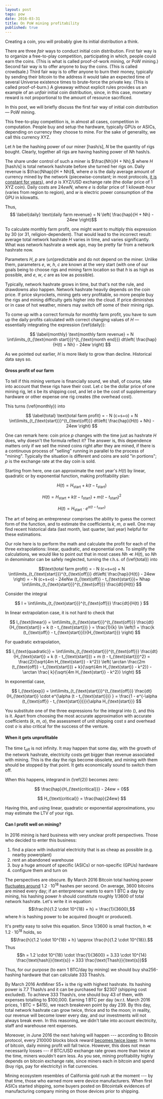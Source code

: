 ```yaml
---
layout: post
tags: pow
date: 2016-03-31
title: On PoW mining profitability
published: true
---
```


<!--Ethereum hashing algorithm (dagger-hashimoto) is ASIC-resistant by design: it requires at least 1 Gb of RAM, and the requirements grow with the growth of Ethereum mainnet chain. Only general-purpose hardware (CPU/GPU) suits for this mining algorithm, with GPU being clearly the most efficient.-->

<!--more-->

Creating a coin, you will probably give its initial distribution a think. 

There are three *fair* ways to conduct initial coin distribution. First fair way is to organize a free-to-play competition, participating in which, people could earn the coins. (This is what is called proof-of-work mining, or PoW mining.) Second fair way is to offer anyone to buy the coins. (This is called crowdsale.) Third fair way is to offer anyone to burn their money, typically by sending their bitcoin to the address it would take an expected time of several Universe existence times to brute-force the private key. (This is called proof-of-burn.) A giveaway without explicit rules provides us an example of an *unfair* initial coin distribution, since, in this case, monetary reward is not proportional to the amount of resource sacrificed.

In this post, we will briefly discuss the first fair way of initial coin distribution — PoW mining.

This free-to-play competition is, in almost all cases, competition in computation. People buy and setup the hardware, typically GPUs or ASICs, depending on currency they choose to mine. For the sake of generality, we call this currency XYZ.

Let $h$ be the hashing power of our miner [hash/s], $N$ be the quantity of rigs bought. Clearly, together all rigs are having hashing power of $Nh$ hash/s.



The share under control of such a miner is $\frac{Nh}{H + Nh},$ where $H$ [hash/s] is total network hashrate before she turned her rigs on. Daily revenue is $\frac{Nhap}{H + Nh}$, where $a$ is the daily average amount of currency mined by the network (piecewise-constant; in most protocols, [it is constant for years](https://en.bitcoin.it/wiki/Controlled_supply)), and $p$ is XYZ/USD exchange rate (the dollar price of 1 XYZ coin). Daily costs are $24ewN$, where $e$ is dollar price of 1 kilowatt-hour (varies from region to region), and $w$ is electric power consumption of the GPU in kilowatts.

Thus, $$ \label{daily} \text{daily farm revenue} = N \left( \frac{hap}{H + Nh} - 24ew \right)$$

To calculate monthly farm profit, one might want to multiply this expression by 30 (or 31, religion-dependent). That would lead to the incorrect result: average total network hashrate $H$ varies in time, and varies significantly. What was network hashrate a week ago, may be pretty far from a network hashrate now.

Parameters $H$, $p$ are (un)predictable and do not depend on the miner. Unlike them, parameters $e$, $w$, $h$, $c$ are known at the very start (with one of our goals being to choose rigs and mining farm location so that $h$ is as high as possible, and $e$, $w$, $c$ are as low as possible).

Typically, network hashrate grows in time, but that's not the rule, and drawdowns also happen. Network hashrate heavily depends on the coin price. If price skyrockets, mining gets very profitable, so more people buy the rigs and mining difficulty gets higher into the cloud. If price diminishes or in case of hot weather, miners may switch off some of their mining rigs.

To come up with a correct formula for monthly farm profit, you have to sum up the daily profits calculated with correct changing values of $H$ — essentially integrating the expression (\ref{daily}):

$$ \label{monthly} \text{monthly farm revenue} = N \int\limits_{t_{\text{month start}}}^{t_{\text{month end}}} dt\left( \frac{hap}{H(t) + Nh} - 24ew \right) $$

As we pointed out earlier, $H$ is more likely to grow than decline. Historical data says so. 



#### Gross profit of our farm 

To tell if this mining venture is financially sound, we shall, of course, take into account that these rigs have their cost. Let $c$ be the dollar price of one mining rig, let $s$ be its shipping cost, and let $o$ be the cost of supplementary hardware or other expense one rig creates (the overhead cost). 

This turns (\ref{monthly}) into 

$$ \label{total} \text{total farm profit} = - N (c+s+o) + N \int\limits_{t_{\text{start}}}^{t_{\text{off}}} dt\left( \frac{hap}{H(t) + Nh} - 24ew \right) $$

One can remark here: coin price $p$ changes with the time just as hashrate $H$ does, why doesn't the formula reflect it? The answer is, this dependence matters only if we sell the mined coins right after they are mined, if there is a continuous process of "selling" running in parallel to the process of "mining". Typically the situation is different and coins are sold "in portions"; $p$ is the exchange rate at the day coin is sold.

Starting from here, one can approximate the next year's $H(t)$ by linear, quadratic or by exponential function, making profitability plan:

$$H(t) = H_{\text{start}} + k (t - t_{\text{start}})$$

$$H(t) = H_{\text{start}} + k (t - t_{\text{start}}) + m (t - t_{\text{start}})^2$$

$$H(t) = H_{\text{start}} \cdot  e^{\alpha (t - t_{\text{start}})}$$

The art of being an entrepreneur comprises the ability to guess the correct form of the function, and to estimate the coefficients $k$, $m$, $\alpha$ well. One may find recent historical data (last month, last quarter, last year) helpful for these estimations. 

Our role here is to perform the math and calculate the profit for each of the three extrapolations: linear, quadratic, and exponential one. To simplify the calculations, we would like to point out that in most cases $Nh \ll H(t)$, so $Nh$ in denominator can be safely neglected, turning the r.h.s. of (\ref{total}) into

$$\text{total farm profit} = - N (c+s+o) + N \int\limits_{t_{\text{start}}}^{t_{\text{off}}} dt\left( \frac{hap}{H(t)} - 24ew \right)  =  - N (c+s+o)  - 24eNw (t_{\text{off}} - t_{\text{start}})+ Nhap \int\limits_{t_{\text{start}}}^{t_{\text{off}}} \frac{dt}{H(t)}  $$

Consider the integral

$$  I = \int\limits_{t_{\text{start}}}^{t_{\text{off}}} \frac{dt}{H(t) } $$

In linear extrapolation case, it is not hard to check that

$$  I_{\text{linear}} = \int\limits_{t_{\text{start}}}^{t_{\text{off}}} \frac{dt}{H_{\text{start}} + k (t - t_{\text{start}}) }   = \frac{1}{k} \ln \left(1 + \frac{k (t_{\text{off}} - t_{\text{start}})}{H_{\text{start}}} \right)  $$

For quadratic extrapolation,

$$  I_{\text{quadratic}} = \int\limits_{t_{\text{start}}}^{t_{\text{off}}} \frac{dt}{H_{\text{start}} + k (t - t_{\text{start}})  + m (t - t_{\text{start}})^2}   =  \frac{2}{\sqrt{4m H_{\text{start}} - k^2}} \left( \arctan \frac{2m (t_{\text{off}} - t_{\text{start}}) + k}{\sqrt{4m H_{\text{start}} - k^2}} - \arctan \frac{ k}{\sqrt{4m H_{\text{start}} - k^2}} \right) $$

In exponential case,

$$  I_{\text{exp}} = \int\limits_{t_{\text{start}}}^{t_{\text{off}}} \frac{dt}{H_{\text{start}} \cdot  e^{\alpha (t - t_{\text{start}})} }   = \frac{1 - e^{-\alpha (t_{\text{off}} - t_{\text{start}})}}{\alpha H_{\text{start}}} $$

You substitute one of the three expressions for the integral into (), and this is it. Apart from choosing the most accurate approximation with accurate coefficients ($k$, $m$, $\alpha$), the assessment of unit shipping cost $s$ and overhead cost $o$ is also critical for the success of the venture.


#### When it gets unprofitable

The time $t_{\text{off}}$ is not infinity. It may happen that some day, with the growth of the network hashrate, electricity costs get bigger than revenue associated with mining. This is the day the rigs become obsolete, and mining with them should be stopped by that point. It gets economically sound to switch them off.

When this happens, integrand in (\ref{2}) becomes zero: 

$$ \frac{hap}{H_{\text{critical}}} - 24ew = 0$$

$$  H_{\text{critical}} = \frac{hap}{24ew} $$

Having this, and using linear, quadratic or exponential approximations, you may estimate the LTV of your rigs.




#### Can I profit well on mining?


In 2016 mining is hard business with very unclear profit perspectives. Those who decided to enter this business:

1. find a place with industrial electricity that is as cheap as possible (e.g. nearby powerplant) 
2. rent an abandoned warehouse 
3. buy a huge amount of specific (ASICs) or non-specific (GPUs) hardware 
4. configure them and turn on


The perspectives are obscure. By March 2016 Bitcoin total hashing power [fluctuates around](https://blockchain.info/charts/hash-rate) $1.2 \cdot 10^{18}$ hashes per second. On average, 3600 bitcoins are mined every day; if an enterpreneur wants to earn 1 BTC a day by mining, his hashing power $h$ should constitute roughly $1/3600$ of total network hashrate. Let's write it in equation: $$\frac{h}{1.2 \cdot 10^{18} + h} = \frac{1}{3600},$$ where $h$ is hashing power to be acquired (bought or produced).

It's pretty easy to solve this equation. Since $1/3600$ is small fraction, $h \ll 1.2 \cdot 10^{18}$ holds, so $$\frac{h}{1.2 \cdot 10^{18} + h} \approx \frac{h}{1.2 \cdot 10^{18}}.$$ Thus  $$h = 1.2 \cdot 10^{18} \cdot \frac{1}{3600} = 3.33 \cdot 10^{14} \frac{\text{hash}}{\text{s}} = 333 \frac{\text{Thash}}{\text{s}}$$

Thus, for our purpose (to earn 1 BTC/day by mining) we should buy sha256-hashing hardware that can calculate 333 Thash/s.

By March 2016 AntMiner S5+ is the rig with highest hashrate. Its hashing power is 7.7 Thash/s and it can be purchased for \$2307 (shipping cost excluded). To achieve 333 Thash/s, one should buy 43 of them, with expenses totalling to $100,000. Earning 1 BTC per day (w.r.t. March 2016 prices, 1 BTC = \$415), we reach breakeven point by day 239. By this day, total network hashrate can grow twice, thrice and to the moon; in reality, our revenue will become lower every day, and our investments will not always break even. In this reasoning, we didn't take into account electricity, staff and warehouse rent expenses.

Moreover, in June 2016 the next halving will happen --- according to Bitcoin protocol, every 210000 blocks block reward [becomes twice lower](https://en.bitcoin.it/wiki/Controlled_supply). In terms of bitcoin, daily mining profit will fall twice. However, this does not mean necessarily losses --- if BTC/USD exchange rate grows more than twice at the time, miners wouldn't earn less. As you see, mining profitability highly depends on bitcoin exchange rate, since miners each in bitcoin and spend (buy rigs, pay for electricity) in fiat currencies.

Mining ecosystem resembles of California gold rush at the moment --- by that time, those who earned more were device manufacturers. When first ASICs started shipping, some buyers posted on Bitcointalk evidences of manufacturing company mining on those devices prior to shipping.


